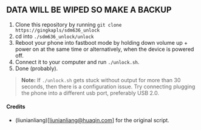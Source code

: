 ## DATA WILL BE WIPED SO MAKE A BACKUP

1. Clone this repository by running `git clone https://gingkapls/sdm636_unlock` 
2. cd into `./sdm636_unlock/unlock`
3. Reboot your phone into fastboot mode by holding down volume up + power on at the same time or alternatively, when the device is powered off.
4. Connect it to your computer and run `./unlock.sh`.
5. Done (probably).

> **Note:** If `./unlock.sh` gets stuck without output for more than 30 seconds, then there is a configuration issue. Try connecting plugging the phone into a different usb port, preferably USB 2.0.

#### Credits
- (liunianliang)[liunianliang@huaqin.com] for the original script.

